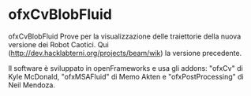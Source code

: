 ofxCvBlobFluid
==============

ofxCvBlobFluid
Prove per la visualizzazione delle traiettorie della nuova versione dei Robot Caotici. Qui (http://dev.hacklabterni.org/projects/beam/wik) la versione precedente.

Il software è sviluppato in openFrameworks e usa gli addons: "ofxCv" di Kyle McDonald, "ofxMSAFluid" di Memo Akten e "ofxPostProcessing" di Neil Mendoza.
